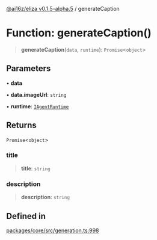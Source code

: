 [@ai16z/eliza v0.1.5-alpha.5](../index.md) / generateCaption

# Function: generateCaption()

> **generateCaption**(`data`, `runtime`): `Promise`\<`object`\>

## Parameters

• **data**

• **data.imageUrl**: `string`

• **runtime**: [`IAgentRuntime`](../interfaces/IAgentRuntime.md)

## Returns

`Promise`\<`object`\>

### title

> **title**: `string`

### description

> **description**: `string`

## Defined in

[packages/core/src/generation.ts:998](https://github.com/agent-miraya/Miraya-7f/blob/main/packages/core/src/generation.ts#L998)
